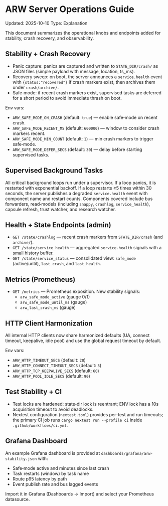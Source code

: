 # ARW Server Operations Guide

Updated: 2025-10-10
Type: Explanation

This document summarizes the operational knobs and endpoints added for stability, crash recovery, and observability.

## Stability + Crash Recovery

- Panic capture: panics are captured and written to `STATE_DIR/crash/` as JSON files (simple payload with message, location, ts_ms).
- Recovery sweep: on boot, the server announces a `service.health` event with `{status:"recovered"}` if crash markers exist, then archives them under `crash/archive/`.
- Safe‑mode: if recent crash markers exist, supervised tasks are deferred for a short period to avoid immediate thrash on boot.

Env vars:
- `ARW_SAFE_MODE_ON_CRASH` (default: `true`) — enable safe‑mode on recent crash.
- `ARW_SAFE_MODE_RECENT_MS` (default: `600000`) — window to consider crash markers recent.
- `ARW_SAFE_MODE_MIN_COUNT` (default: `1`) — min crash markers to trigger safe‑mode.
- `ARW_SAFE_MODE_DEFER_SECS` (default: `30`) — delay before starting supervised tasks.

## Supervised Background Tasks

All critical background loops run under a supervisor. If a loop panics, it is restarted with exponential backoff. If a loop restarts ≥5 times within 30 seconds, the server publishes a degraded `service.health` event with component name and restart counts. Components covered include bus forwarders, read‑models (including `snappy`, `crashlog`, `service_health`), capsule refresh, trust watcher, and research watcher.

## Health + State Endpoints (admin)

- `GET /state/crashlog` — recent crash markers from `STATE_DIR/crash` (and `archive/`).
- `GET /state/service_health` — aggregated `service.health` signals with a small history buffer.
- `GET /state/service_status` — consolidated view: `safe_mode` (active/until), `last_crash`, and `last_health`.

## Metrics (Prometheus)

- `GET /metrics` — Prometheus exposition. New stability signals:
  - `arw_safe_mode_active` (gauge 0/1)
  - `arw_safe_mode_until_ms` (gauge)
  - `arw_last_crash_ms` (gauge)

## HTTP Client Harmonization

All internal HTTP clients now share harmonized defaults (UA, connect timeout, keepalive, idle pool) and use the global request timeout by default.

Env vars:
- `ARW_HTTP_TIMEOUT_SECS` (default: `20`)
- `ARW_HTTP_CONNECT_TIMEOUT_SECS` (default: `3`)
- `ARW_HTTP_TCP_KEEPALIVE_SECS` (default: `60`)
- `ARW_HTTP_POOL_IDLE_SECS` (default: `90`)

## Test Stability + CI

- Test locks are hardened: state‑dir lock is reentrant; ENV lock has a 10s acquisition timeout to avoid deadlocks.
- Nextest configuration (`nextest.toml`) provides per-test and run timeouts; the primary CI job runs `cargo nextest run --profile ci` inside `.github/workflows/ci.yml`.

## Grafana Dashboard

An example Grafana dashboard is provided at `dashboards/grafana/arw-stability.json` with:
- Safe‑mode active and minutes since last crash
- Task restarts (window) by task name
- Route p95 latency by path
- Event publish rate and bus lagged events

Import it in Grafana (Dashboards → Import) and select your Prometheus datasource.
